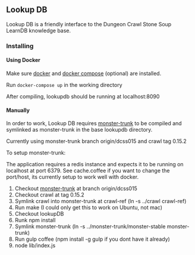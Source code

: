 ## Lookup DB

Lookup DB is a friendly interface to the Dungeon Crawl Stone Soup LearnDB knowledge base.

### Installing

#### Using Docker
Make sure [docker](http://docker.io) and [docker compose](https://docs.docker.com/compose/) (optional) are installed.

Run `docker-compose up` in the working directory

After compiling, lookupdb should be running at localhost:8090

#### Manually
In order to work, Lookup DB requires [monster-trunk](http://s-z.org/neil/git/?p=monster-trunk.git;a=summary) to be compiled and symlinked as monster-trunk in the base lookupdb directory.

Currently using monster-trunk branch origin/dcss015 and crawl tag 0.15.2

To setup monster-trunk:

The application requires a redis instance and expects it to be running on localhost at port 6379.  See cache.coffee if you want to change the port/host, its currently setup to work well with docker.

1. Checkout [monster-trunk](http://s-z.org/neil/git/?p=monster-trunk.git;a=summary) at branch origin/dcss015
2. Checkout crawl at tag 0.15.2
3. Symlink crawl into monster-trunk at crawl-ref (ln -s ../crawl crawl-ref)
4. Run make (I could only get this to work on Ubuntu, not mac)
5. Checkout lookupDB
6. Runk npm install
7. Symlink monster-trunk (ln -s ../monster-trunk/monster-stable monster-trunk)
8. Run gulp coffee (npm install -g gulp if you dont have it already)
9. node lib/index.js 
